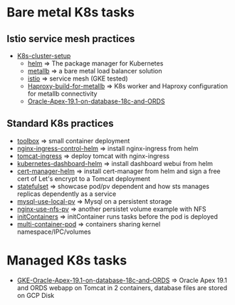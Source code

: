 # Bare metal K8s tasks

## Istio service mesh practices
* [K8s-cluster-setup](https://github.com/henryliu18/kubernetes-poc/tree/master/tasks/K8s-cluster-setup)
  - [helm](https://github.com/henryliu18/kubernetes-poc/tree/master/tasks/helm) => The package manager for Kubernetes
  - [metallb](https://github.com/henryliu18/kubernetes-poc/tree/master/tasks/metallb) => a bare metal load balancer solution
  - [istio](https://github.com/henryliu18/kubernetes-poc/tree/master/tasks/istio) => service mesh (GKE tested)
  - [Haproxy-build-for-metallb](https://github.com/henryliu18/kubernetes-poc/tree/master/tasks/Haproxy-build-for-metallb) => K8s worker and Haproxy configuration for metallb connectivity
  - [Oracle-Apex-19.1-on-database-18c-and-ORDS](https://github.com/henryliu18/kubernetes-poc/tree/master/tasks/apex19-ords-local-pv)

## Standard K8s practices
- [toolbox](https://github.com/henryliu18/kubernetes-poc/tree/master/tasks/toolbox) => small container deployment
- [nginx-ingress-control-helm](https://github.com/henryliu18/kubernetes-poc/tree/master/tasks/ingress-control-helm) => install nginx-ingress from helm
- [tomcat-ingress](https://github.com/henryliu18/kubernetes-poc/tree/master/tasks/tomcat-ingress) => deploy tomcat with nginx-ingress
- [kubernetes-dashboard-helm](https://github.com/henryliu18/kubernetes-poc/tree/master/tasks/kubernetes-dashboard-helm) => install dashboard webui from helm
- [cert-manager-helm](https://github.com/henryliu18/kubernetes-poc/tree/master/tasks/cert-manager-helm) => install cert-manager from helm and sign a free cert of Let's encrypt to a Tomcat deployment
- [statefulset](https://github.com/henryliu18/kubernetes-poc/tree/master/tasks/statefulset) => showcase pod/pv dependent and how sts manages replicas dependently as a service
- [mysql-use-local-pv](https://github.com/henryliu18/kubernetes-poc/tree/master/tasks/mysql-use-local-pv) => Mysql on a persistent storage
- [nginx-use-nfs-pv](https://github.com/henryliu18/kubernetes-poc/tree/master/tasks/nginx-use-nfs-pv) => another persistet volume example with NFS
- [initContainers](https://github.com/henryliu18/kubernetes-poc/tree/master/tasks/initContainers) => initContainer runs tasks before the pod is deployed
- [multi-container-pod](https://github.com/henryliu18/kubernetes-poc/tree/master/tasks/multi-container-pod) => containers sharing kernel namespace/IPC/volumes

# Managed K8s tasks
* [GKE-Oracle-Apex-19.1-on-database-18c-and-ORDS](https://github.com/henryliu18/kubernetes-poc/tree/master/tasks/GKE-apex19-ords-pvc) => Oracle Apex 19.1 and ORDS webapp on Tomcat in 2 containers, database files are stored on GCP Disk
